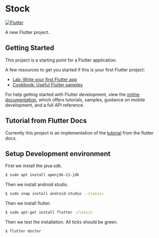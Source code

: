 # Stock
[![Flutter](https://github.com/woodRock/probable-dollop/actions/workflows/flutter.yml/badge.svg)](https://github.com/woodRock/probable-dollop/actions/workflows/flutter.yml)

A new Flutter project.

## Getting Started

This project is a starting point for a Flutter application.

A few resources to get you started if this is your first Flutter project:

- [Lab: Write your first Flutter app](https://docs.flutter.dev/get-started/codelab)
- [Cookbook: Useful Flutter samples](https://docs.flutter.dev/cookbook)

For help getting started with Flutter development, view the
[online documentation](https://docs.flutter.dev/), which offers tutorials,
samples, guidance on mobile development, and a full API reference.

## Tutorial from Flutter Docs

Currently this project is an implementation of the [tutorial](https://docs.flutter.dev/get-started/codelab
) from the flutter docs.

## Setup Development environment

First we install the java sdk.

```bash
$ sudo apt install openjdk-11-jdk
```

Then we install android studio.

```bash
$ sudo snap install android-studio --classic
```

Then we install flutter.

```bash
$ sudo apt-get install flutter -classic
```

Then we test the installation. All ticks should be green.

```bash
$ flutter doctor
```
